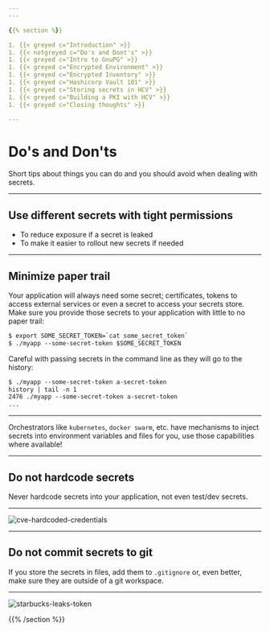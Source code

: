 ```yaml
---
---

{{% section %}}

1. {{< greyed c="Introduction" >}}
1. {{< notgreyed c="Do's and Dont's" >}}
1. {{< greyed c="Intro to GnuPG" >}}
1. {{< greyed c="Encrypted Environment" >}}
1. {{< greyed c="Encrypted Inventory" >}}
1. {{< greyed c="Hashicorp Vault 101" >}}
1. {{< greyed c="Storing secrets in HCV" >}}
1. {{< greyed c="Building a PKI with HCV" >}}
1. {{< greyed c="Closing thoughts" >}}

---
```


# Do's and Don'ts

Short tips about things you can do and you should avoid when dealing with secrets.

---

## Use different secrets with tight permissions

- To reduce exposure if a secret is leaked
- To make it easier to rollout new secrets if needed

---

## Minimize paper trail

Your application will always need some secret; certificates, tokens to access external services or even a secret to access your secrets store. Make sure you provide those secrets to your application with little to no paper trail:

``` txt
$ export SOME_SECRET_TOKEN=`cat some_secret_token`
$ ./myapp --some-secret-token $SOME_SECRET_TOKEN
```

Careful with passing secrets in the command line as they will go to the history:

``` txt
$ ./myapp --some-secret-token a-secret-token
history | tail -n 1
2476 ./myapp --some-secret-token a-secret-token
...

```

---

Orchestrators like `kubernetes`, `docker swarm`, etc. have mechanisms to inject secrets into environment variables and files for you, use those capabilities where available!

---

## Do not hardcode secrets

Never hardcode secrets into your application, not even test/dev secrets.

---

![cve-hardcoded-credentials](img/cve.png)

---

## Do not commit secrets to git

If you store the secrets in files, add them to `.gitignore` or, even better, make sure they are outside of a git workspace.

---

![starbucks-leaks-token](img/token_leak.png)

{{% /section %}}
